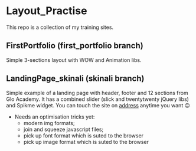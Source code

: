 # Layout_Practise
  This repo is a collection of my training sites.
  
## FirstPortfolio (first_portfolio branch)
  Simple 3-sections layout with WOW and Animation libs.

## LandingPage_skinali (skinali branch)
  Simple example of a landing page with header, footer and 12 sections from Glo Academy. It has a combined slider (slick
and twentytwenty jQuery libs) and Spikme widget.
     You can touch the site on [address](http://u55180.onhh.ru) anytime you want :wink:
* Needs an optimisation tricks yet:
    * modern img formats;
    * join and squeeze javascript files;
    * pick up font format which is suted to the browser
    * pick up image format which is suted to the browser
